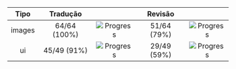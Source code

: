| **Tipo** | **Tradução** |                                                       | **Revisão** |                                                      |
| :------: | :----------: | :---------------------------------------------------: | :---------: | :--------------------------------------------------: |
|  images  | 64/64 (100%) | ![Progress](https://progress-bar.dev/100/?&width=150) | 51/64 (79%) | ![Progress](https://progress-bar.dev/79/?&width=150) |
|    ui    | 45/49 (91%)  | ![Progress](https://progress-bar.dev/91/?&width=150)  | 29/49 (59%) | ![Progress](https://progress-bar.dev/59/?&width=150) |